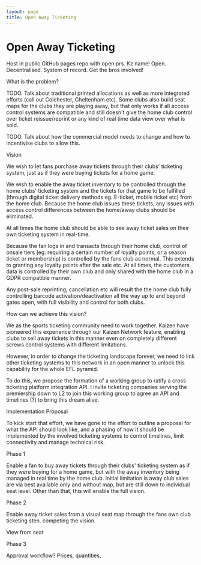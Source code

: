 ```yaml
---
layout: page
title: Open Away Ticketing
---
```


# Open Away Ticketing

Host in public GitHub pages repo with open prs. Kz name!
Open. Decentralised. System of record. Get the bros involved!



What is the problem? 

TODO. Talk about traditional printed allocations as well as more integrated efforts (call out Colchester, Cheltenham etc). Some clubs also build seat maps for the clubs they are playing away, but that only works if all access control systems are compatible and still doesn't give the home club control over ticket reissue/reprint or any kind of real time data view over what is sold. 

TODO. Talk about how the commercial model needs to change and how to incentivise clubs to allow this. 

Vision

We wish to let fans purchase away tickets through their clubs' ticketing system, just as if they were buying tickets for a home game. 

We wish to enable the away ticket inventory to be controlled through the home clubs' ticketing system and the tickets for that game to be fulfilled (through digital ticket delivery methods eg. E-ticket, mobile ticket etc) from the home club. Because the home club issues these tickets, any issues with access control differences between the home/away clubs should be eliminated. 

At all times the home club should be able to see away ticket sales on their own ticketing system in real-time. 

Because the fan logs in and transacts through their home club, control of onsale tiers (eg. requiring a certain number of loyalty points, or a season ticket or membership) is controlled by the fans club as normal. This extends to granting any loyalty points after the sale etc. At all times, the customers data is controlled by their own club and only shared with the home club in a GDPR compatible manner. 

Any post-sale reprinting, cancellation etc will result the the home club fully controlling barcode activation/deactivation all the way up to and beyond gates open, with full visibility and control for both clubs. 



How can we achieve this vision? 

We as the sports ticketing community need to work together. Kaizen have pioneered this experience through our Kaizen Network feature, enabling clubs to sell away tickets in this manner even on completely different screws control systems with different limitations. 

However, in order to change the ticketing landscape forever, we need to link other ticketing systems to this network in an open manner to unlock this capability for the whole EFL pyramid. 

To do this, we propose the formation of a working group to ratify a cross ticketing platform integration API. I invite ticketing companies serving the premiership down to L2 to join this working group to agree an API and timelines (?) to bring this dream alive. 



Implementation Proposal

To kick start that effort, we have gone to the effort to outline a proposal for what the API should look like, and a phasing of how it should be implemented by the involved ticketing systems to control timelines, limit connectivity and manage technical risk. 

Phase 1

Enable a fan to buy away tickets through their clubs' ticketing system as if they were buying for a home game, but with the away inventory being managed in real time by the home club. Initial limitation is away club sales are via best available only and without map, but are still down to individual seat level. Other than that, this will enable the full vision. 

Phase 2

Enable away ticket sales from a visual seat map through the fans own club ticketing sten. competing the vision. 

View from seat

Phase 3

Approval workflow? Prices, quantities, 


